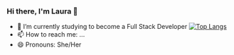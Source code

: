 ### Hi there, I'm Laura 👋
- 🌱 I’m currently studying to become a Full Stack Developer 
[![Top Langs](https://github-readme-stats.vercel.app/api/top-langs/?username=issitarual&layout=compact)](https://github.com/issitarual/github-readme-stats)
- 📫 How to reach me: ...
- 😄 Pronouns: She/Her

<!--
**issitarual/issitarual** is a ✨ _special_ ✨ repository because its `README.md` (this file) appears on your GitHub profile.

Here are some ideas to get you started:

- 🔭 I’m currently working on ...

- 👯 I’m looking to collaborate on ...
- 🤔 I’m looking for help with ...
- 💬 Ask me about ...
- 📫 How to reach me: ...
- 😄 Pronouns: ...
- ⚡ Fun fact: ...
-->
